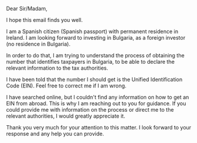 Dear Sir/Madam,

I hope this email finds you well.

I am a Spanish citizen (Spanish passport) with permanent residence in Ireland. I am looking forward to investing in Bulgaria, as a foreign investor (no residence in Bulgaria).

In order to do that, I am trying to understand the process of obtaining the number that identifies taxpayers in Bulgaria, to be able to declare the relevant information to the tax authorities.

I have been told that the number I should get is the Unified Identification Code (EIN). Feel free to correct me if I am wrong.

I have searched online, but I couldn't find any information on how to get an EIN from abroad. This is why I am reaching out to you for guidance. If you could provide me with information on the process or direct me to the relevant authorities, I would greatly appreciate it.

Thank you very much for your attention to this matter. I look forward to your response and any help you can provide.
